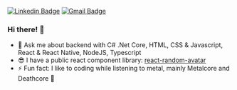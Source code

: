 [![Linkedin Badge](https://img.shields.io/badge/Maicon%20Gabriel%20Friedel-333?style=for-the-badge&logo=linkedin&logoColor=white&link=https://www.linkedin.com/in/maicon-gabriel-friedel-882059173)](https://www.linkedin.com/in/maicon-gabriel-friedel-882059173)
[![Gmail Badge](https://img.shields.io/badge/maicon.friedel@gmail.com-333?style=for-the-badge&logo=gmail&logoColor=white&link=mailto:maicon.friedel@gmail.com)](mailto:maicon.friedel@gmail.com)

<!-- <img src="https://github.com/maiconfriedel/maiconfriedel/blob/master/vader.png?raw=true" width="48" height="48" /> - **The dark side is strong with this one** -->

### Hi there! :wave:

- :speech_balloon: Ask me about backend with C# .Net Core, HTML, CSS & Javascript, React & React Native, NodeJS, Typescript
- :sunglasses: I have a public react component library: [react-random-avatar](https://github.com/maiconfriedel/react-random-avatar)
- :zap: Fun fact: I like to coding while listening to metal, mainly Metalcore and Deathcore :metal:
